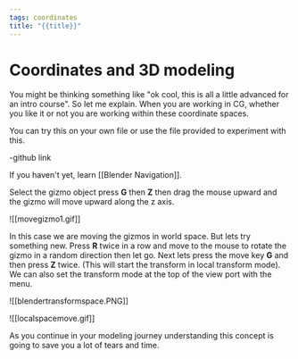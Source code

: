 ```yaml
---
tags: coordinates
title: "{{title}}"
---
```


# Coordinates and 3D modeling

You might be thinking something like "ok cool, this is all a little advanced for an intro course". So let me explain. When you are working in CG, whether you like it or not you are working within these coordinate spaces.

You can try this on your own file or use the file provided to experiment with this.

-github link

If you haven't yet, learn [[Blender Navigation]].

Select the gizmo object press **G** then **Z** then drag the mouse upward and the gizmo will move upward along the z axis.

![[movegizmo1.gif]]

In this case we are moving the gizmos in world space. But lets try something new. Press **R** twice in a row and move to the mouse to rotate the gizmo in a random direction then let go. Next lets press the move key **G** and then press **Z** twice. (This will start the transform in local transform mode). We can also set the transform mode at the top of the view port with the menu.

![[blendertransformspace.PNG]]

![[localspacemove.gif]]

As you continue in your modeling journey understanding this concept is going to save you a lot of tears and time.